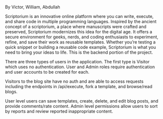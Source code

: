 By Victor, William, Abdullah

Scriptorium is an innovative online platform where you can write, execute, and share code in multiple programming languages. Inspired by the ancient concept of a scriptorium, a place where manuscripts were crafted and preserved, Scriptorium modernizes this idea for the digital age. It offers a secure environment for geeks, nerds, and coding enthusiasts to experiment, refine, and save their work as reusable templates. Whether you’re testing a quick snippet or building a reusable code example, Scriptorium is what you need to bring your ideas to life.
This is the backend portion of the project.

There are three types of users in the application. The first type is Visitor which uses no authentication. User and Admin roles require authentication and user accounts to be created for each.

Visitors to the blog site have no auth and are able to access requests including the endpoints in /api/execute, fork a template, and browse/read blogs.

User level users can save templates, create, delete, and edit blog posts, and provide comments/rate content.
Admin level permissions allow users to sort by reports and review reported inappropriate content.


